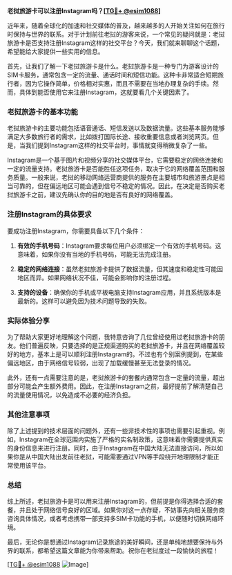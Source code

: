 **老挝旅游卡可以注册Instagram吗？[[TG💪+ @esim1088](https://t.me/s/esim1088)]**

近年来，随着全球化的加速和社交媒体的普及，越来越多的人开始关注如何在旅行时保持与世界的联系。对于计划前往老挝的游客来说，一个常见的疑问就是：老挝旅游卡是否支持注册Instagram这样的社交平台？今天，我们就来聊聊这个话题，希望能给大家提供一些实用的信息。

首先，让我们了解一下老挝旅游卡是什么。老挝旅游卡是一种专门为游客设计的SIM卡服务，通常包含一定的流量、通话时间和短信功能。这种卡非常适合短期旅行者，因为它操作简单，价格相对实惠，而且不需要在当地办理复杂的手续。然而，具体到能否使用它来注册Instagram，这就要看几个关键因素了。

### **老挝旅游卡的基本功能**

老挝旅游卡的主要功能包括语音通话、短信发送以及数据流量。这些基本服务能够满足大多数旅行者的需求，比如拨打国际长途、接收重要信息或者浏览网页。但是，当我们提到Instagram这样的社交平台时，事情就变得稍微复杂了一些。

Instagram是一个基于图片和视频分享的社交媒体平台，它需要稳定的网络连接和一定的流量支持。老挝旅游卡是否能胜任这项任务，取决于它的网络覆盖范围和服务质量。一般来说，老挝的移动网络运营商提供的服务在主要城市和旅游景点是相当可靠的，但在偏远地区可能会遇到信号不稳定的情况。因此，在决定是否购买老挝旅游卡之前，建议先确认你的目的地是否有良好的网络覆盖。

### **注册Instagram的具体要求**

要成功注册Instagram，你需要具备以下几个条件：

1. **有效的手机号码**：Instagram要求每位用户必须绑定一个有效的手机号码。这意味着，如果你没有当地的手机号码，可能无法完成注册。
   
2. **稳定的网络连接**：虽然老挝旅游卡提供了数据流量，但其速度和稳定性可能因地区而异。如果网络状况不佳，可能会影响你的注册过程。

3. **支持的设备**：确保你的手机或平板电脑支持Instagram应用，并且系统版本是最新的。这样可以避免因为技术问题导致的失败。

### **实际体验分享**

为了帮助大家更好地理解这个问题，我特意咨询了几位曾经使用过老挝旅游卡的朋友。他们普遍反映，只要选择的是正规渠道购买的老挝旅游卡，并且在网络覆盖较好的地方，基本上是可以顺利注册Instagram的。不过也有个别案例提到，在某些偏远地区，由于网络信号较弱，出现了加载缓慢甚至无法登录的情况。

此外，还有一点需要注意的是，老挝旅游卡的套餐内通常包含一定量的流量，超出部分可能会产生额外费用。因此，在注册Instagram之前，最好提前了解清楚自己的流量使用情况，以免造成不必要的经济负担。

### **其他注意事项**

除了上述提到的技术层面的问题外，还有一些非技术性的事项也需要引起重视。例如，Instagram在全球范围内实施了严格的实名制政策，这意味着你需要提供真实的身份信息来进行注册。同时，由于Instagram在中国大陆无法直接访问，所以如果你是从中国大陆出发前往老挝，可能需要通过VPN等手段绕开地理限制才能正常使用该平台。

### **总结**

综上所述，老挝旅游卡是可以用来注册Instagram的，但前提是你得选择合适的套餐，并且处于网络信号良好的区域。如果你对这一点存疑，不妨事先向相关服务商咨询具体情况，或者考虑携带一部支持多SIM卡功能的手机，以便随时切换网络环境。

最后，无论你是想通过Instagram记录旅途的美好瞬间，还是单纯地想要保持与外界的联系，都希望这篇文章能为你带来帮助。祝你在老挝度过一段愉快的旅程！

[[TG💪+ @esim1088](https://t.me/s/esim1088) ![Image](https://i.postimg.cc/4NQfJmqS/Snipaste-2025-05-13-00-14-12.png)]